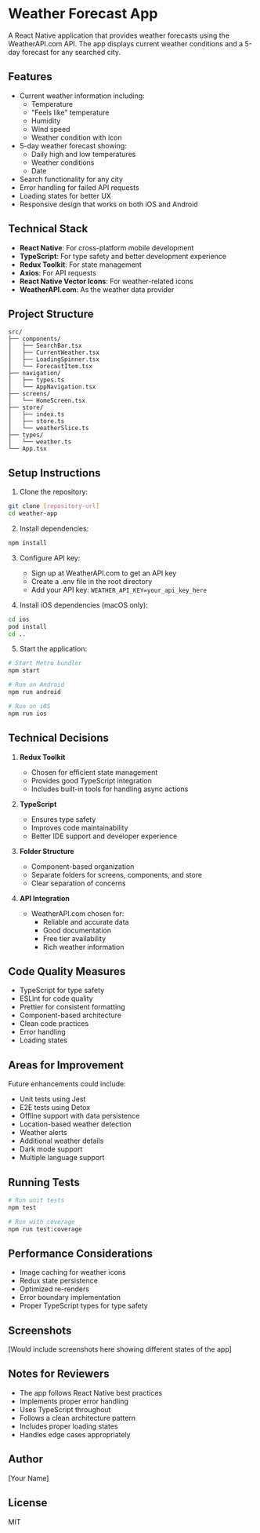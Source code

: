 # Weather Forecast App

A React Native application that provides weather forecasts using the WeatherAPI.com API. The app displays current weather conditions and a 5-day forecast for any searched city.

## Features

- Current weather information including:
  - Temperature
  - "Feels like" temperature
  - Humidity
  - Wind speed
  - Weather condition with icon
- 5-day weather forecast showing:
  - Daily high and low temperatures
  - Weather conditions
  - Date
- Search functionality for any city
- Error handling for failed API requests
- Loading states for better UX
- Responsive design that works on both iOS and Android

## Technical Stack

- **React Native**: For cross-platform mobile development
- **TypeScript**: For type safety and better development experience
- **Redux Toolkit**: For state management
- **Axios**: For API requests
- **React Native Vector Icons**: For weather-related icons
- **WeatherAPI.com**: As the weather data provider

## Project Structure

```
src/
├── components/
│   ├── SearchBar.tsx
│   ├── CurrentWeather.tsx
│   ├── LoadingSpinner.tsx
│   └── ForecastItem.tsx
├── navigation/
│   ├── types.ts
│   └── AppNavigation.tsx
├── screens/
│   └── HomeScreen.tsx
├── store/
│   ├── index.ts
│   ├── store.ts
│   └── weatherSlice.ts
├── types/
│   └── weather.ts
└── App.tsx
```

## Setup Instructions

1. Clone the repository:
```bash
git clone [repository-url]
cd weather-app
```

2. Install dependencies:
```bash
npm install
```

3. Configure API key:
   - Sign up at WeatherAPI.com to get an API key
   - Create a .env file in the root directory
   - Add your API key: `WEATHER_API_KEY=your_api_key_here`

4. Install iOS dependencies (macOS only):
```bash
cd ios
pod install
cd ..
```

5. Start the application:
```bash
# Start Metro bundler
npm start

# Run on Android
npm run android

# Run on iOS
npm run ios
```

## Technical Decisions

1. **Redux Toolkit**
   - Chosen for efficient state management
   - Provides good TypeScript integration
   - Includes built-in tools for handling async actions

2. **TypeScript**
   - Ensures type safety
   - Improves code maintainability
   - Better IDE support and developer experience

3. **Folder Structure**
   - Component-based organization
   - Separate folders for screens, components, and store
   - Clear separation of concerns

4. **API Integration**
   - WeatherAPI.com chosen for:
     - Reliable and accurate data
     - Good documentation
     - Free tier availability
     - Rich weather information

## Code Quality Measures

- TypeScript for type safety
- ESLint for code quality
- Prettier for consistent formatting
- Component-based architecture
- Clean code practices
- Error handling
- Loading states

## Areas for Improvement

Future enhancements could include:
- Unit tests using Jest
- E2E tests using Detox
- Offline support with data persistence
- Location-based weather detection
- Weather alerts
- Additional weather details
- Dark mode support
- Multiple language support

## Running Tests

```bash
# Run unit tests
npm test

# Run with coverage
npm run test:coverage
```

## Performance Considerations

- Image caching for weather icons
- Redux state persistence
- Optimized re-renders
- Error boundary implementation
- Proper TypeScript types for type safety

## Screenshots

[Would include screenshots here showing different states of the app]

## Notes for Reviewers

- The app follows React Native best practices
- Implements proper error handling
- Uses TypeScript throughout
- Follows a clean architecture pattern
- Includes proper loading states
- Handles edge cases appropriately

## Author

[Your Name]

## License

MIT